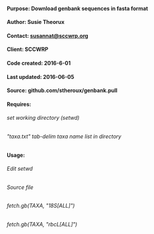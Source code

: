
#### Purpose:       Download genbank sequences in fasta format    

#### Author:        Susie Theorux                                      
#### Contact:       susannat@sccwrp.org                                
#### Client:        SCCWRP                                             
                                                                   
#### Code created:  2016-6-01                                          
#### Last updated:  2016-06-05                                         
#### Source:        github.com/stheroux/genbank.pull                   
                                                                  
#### Requires:       
######                  set working directory (setwd)                    
######                 "taxa.txt" tab-delim taxa name list in directory  

#### Usage:  
######         Edit setwd                                                
######         Source file                                               
######         fetch.gb(TAXA, "18S[ALL]")                                
######         fetch.gb(TAXA, "rbcL[ALL]")                               

